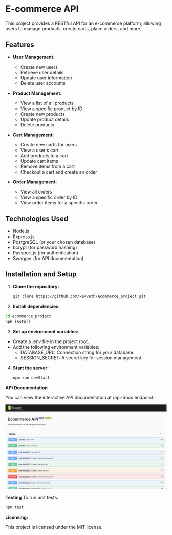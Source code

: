 # E-commerce API

This project provides a RESTful API for an e-commerce platform, allowing users to manage products, create carts, place orders, and more.

## Features

* **User Management:**
    * Create new users
    * Retrieve user details
    * Update user information
    * Delete user accounts

* **Product Management:**
    * View a list of all products
    * View a specific product by ID
    * Create new products
    * Update product details
    * Delete products

* **Cart Management:**
    * Create new carts for users
    * View a user's cart
    * Add products to a cart
    * Update cart items
    * Remove items from a cart
    * Checkout a cart and create an order

* **Order Management:**
    * View all orders
    * View a specific order by ID
    * View order items for a specific order

## Technologies Used

* Node.js
* Express.js
* PostgreSQL (or your chosen database)
* bcrypt (for password hashing)
* Passport.js (for authentication)
* Swagger (for API documentation)

## Installation and Setup

1. **Clone the repository:**
   ```bash
   git clone https://github.com/kevveth/ecommerce_project.git
   ```
   
2. **Install dependencies:**
```bash
cd ecommerce_project
npm install
```
3. **Set up environment variables:**

- Create a .env file in the project root.
- Add the following environment variables:
  - DATABASE_URL: Connection string for your database.
  - SESSION_SECRET: A secret key for session management.

 4. **Start the server:**
    ```bash
    npm run devStart
    ```

**API Documentation**

You can view the interactive API documentation at /api-docs endpoint.

![Preview of the swagger documentation](images/api_docs_image.png)

**Testing**
To run unit tests:
```bash
npm test
```

**Licensing:**

This project is licensed under the MIT license.


